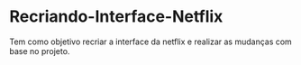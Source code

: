 # Recriando-Interface-Netflix
Tem como objetivo recriar a interface da netflix e realizar as mudanças com base no projeto.
